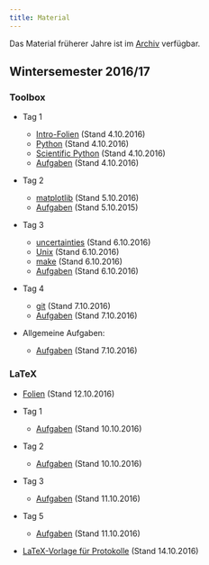 ```yaml
---
title: Material
---
```


Das Material früherer Jahre ist im [Archiv](archive.html) verfügbar.

## Wintersemester 2016/17

### Toolbox

- Tag 1
    - [Intro-Folien](files/archive/2016/intro.pdf) (Stand 4.10.2016)
    - [Python](files/archive/2016/python.html) (Stand 4.10.2016)
    - [Scientific Python](files/archive/2016/scientific-python.html) (Stand 4.10.2016)
    - [Aufgaben](files/archive/2016/exercises-toolbox-1.zip) (Stand 4.10.2016)

- Tag 2
    - [matplotlib](files/archive/2016/matplotlib.html) (Stand 5.10.2016)
    - [Aufgaben](files/archive/2016/exercises-toolbox-2.zip) (Stand 5.10.2015)
- Tag 3
    - [uncertainties](files/archive/2016/uncertainties.html) (Stand 6.10.2016)
    - [Unix](files/archive/2016/unix.pdf) (Stand 6.10.2016)
    - [make](files/archive/2016/make.pdf) (Stand 6.10.2016)
    - [Aufgaben](files/archive/2016/exercises-toolbox-3.zip) (Stand 6.10.2016)
- Tag 4
    - [git](files/archive/2016/git.pdf) (Stand 7.10.2016)
    - [Aufgaben](files/archive/2016/exercises-toolbox-4.zip) (Stand 7.10.2016)

- Allgemeine Aufgaben:
    - [Aufgaben](files/archive/2016/exercises-toolbox-5.zip) (Stand 7.10.2016)


### LaTeX

- [Folien](files/archive/2016/latex.pdf) (Stand 12.10.2016)
- Tag 1
    - [Aufgaben](files/archive/2016/exercises-latex-1.zip) (Stand 10.10.2016)
- Tag 2
    - [Aufgaben](files/archive/2016/exercises-latex-2.zip) (Stand 10.10.2016)
- Tag 3
    - [Aufgaben](files/archive/2016/exercises-latex-3.zip) (Stand 11.10.2016)
- Tag 5
    - [Aufgaben](files/archive/2016/exercises-latex-5.zip) (Stand 11.10.2016)

- [LaTeX-Vorlage für Protokolle](files/archive/2016/latex-template.zip) (Stand 14.10.2016)
